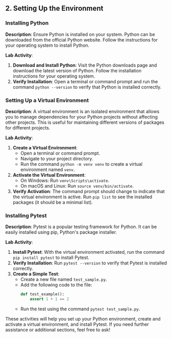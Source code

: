 

## 2. Setting Up the Environment

### Installing Python
**Description**: Ensure Python is installed on your system. Python can be downloaded from the official Python website. Follow the instructions for your operating system to install Python.

**Lab Activity**:
1. **Download and Install Python**: Visit the Python downloads page and download the latest version of Python. Follow the installation instructions for your operating system.
2. **Verify Installation**: Open a terminal or command prompt and run the command `python --version` to verify that Python is installed correctly.

### Setting Up a Virtual Environment
**Description**: A virtual environment is an isolated environment that allows you to manage dependencies for your Python projects without affecting other projects. This is useful for maintaining different versions of packages for different projects.

**Lab Activity**:
1. **Create a Virtual Environment**:
   - Open a terminal or command prompt.
   - Navigate to your project directory.
   - Run the command `python -m venv venv` to create a virtual environment named `venv`.
2. **Activate the Virtual Environment**:
   - On Windows: Run `venv\Scripts\activate`.
   - On macOS and Linux: Run `source venv/bin/activate`.
3. **Verify Activation**: The command prompt should change to indicate that the virtual environment is active. Run `pip list` to see the installed packages (it should be a minimal list).

### Installing Pytest
**Description**: Pytest is a popular testing framework for Python. It can be easily installed using pip, Python's package installer.

**Lab Activity**:
1. **Install Pytest**: With the virtual environment activated, run the command `pip install pytest` to install Pytest.
2. **Verify Installation**: Run `pytest --version` to verify that Pytest is installed correctly.
3. **Create a Simple Test**:
   - Create a new file named `test_sample.py`.
   - Add the following code to the file:
     ```python
     def test_example():
         assert 1 + 1 == 2
     ```
   - Run the test using the command `pytest test_sample.py`.

These activities will help you set up your Python environment, create and activate a virtual environment, and install Pytest. If you need further assistance or additional sections, feel free to ask!

